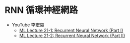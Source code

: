 # RNN 循環神經網路

* YouTube 李宏毅 
    * [ML Lecture 21-1: Recurrent Neural Network (Part I)](https://www.youtube.com/watch?v=xCGidAeyS4M)
    * [ML Lecture 21-2: Recurrent Neural Network (Part II)](https://www.youtube.com/watch?v=rTqmWlnwz_0&t=3s)